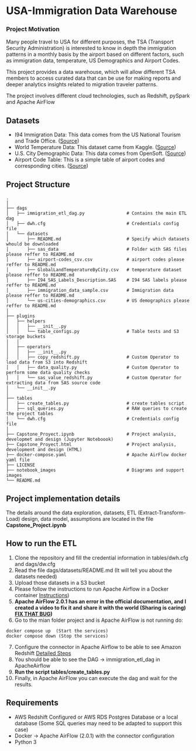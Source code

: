 # USA-Immigration Data Warehouse 

### Project Motivation
Many people travel to USA for different purposes, the TSA (Transport Security Administration)
is interested to know in depth the immigration patterns in a monthly basis by the airport based on different
factors, such as immigration data, temperature, US Demographics and Airport Codes.

This project provides a data warehouse, which will allow different TSA members to access 
curated data that can be use for making reports and deeper analytics insights 
related to migration traveler patterns.

The project involves different cloud technologies, such as Redshift, pySpark and Apache AirFlow

## Datasets 

- I94 Immigration Data: This data comes from the US National Tourism and Trade Office. ([Source](https://travel.trade.gov/research/reports/i94/historical/2016.html))
- World Temperature Data: This dataset came from Kaggle. ([Source](https://www.kaggle.com/berkeleyearth/climate-change-earth-surface-temperature-data))
- U.S. City Demographic Data: This data comes from OpenSoft. ([Source](https://public.opendatasoft.com/explore/dataset/us-cities-demographics/export/))
- Airport Code Table: This is a simple table of airport codes and corresponding cities. ([Source](https://datahub.io/core/airport-codes#data))

## Project Structure
    .
    │
    ├── dags     
    │   ├── immigration_etl_dag.py                # Contains the main ETL dag
    │   ├── dwh.cfg                               # Credentials config file
    │   └── datasets 
    │       ├── README.md                         # Specify which datasets whould be downloaded
    │       ├── sas_data                          # Folder with SAS files please reffer to README.md
    │       ├── airport-codes_csv.csv             # airport codes please reffer to README.md
    │       ├── GlobalLandTemperatureByCity.csv   # temperature dataset please reffer to README.md
    │       ├── I94_SAS_Labels_Description.SAS    # I94 SAS labels please reffer to README.md
    │       ├── immigration_data_sample.csv       # Immigration data please reffer to README.md
    │       └── us-cities-demographics.csv        # US demographics please reffer to README.md
    │   
    ├── plugins                   
    │   ├── helpers
    │   │   ├── __init__.py
    │   │   └── table_configs.py                  # Table tests and S3 storage buckets
    │   │
    │   ├── operators        
    │   │   ├── __init__.py
    │   │   ├── copy_redshift.py                  # Custom Operator to load data from S3 into Redshift
    │   │   ├── data_quality.py                   # Custom Operator to perform some data quality checks
    │   │   └── sas_value_redshift.py             # Custom Operator for extracting data from SAS source code      
    │   └── __init__.py
    │    
    ├── tables                   
    │   ├── create_tables.py                      # create tables script
    │   ├── sql_queries.py                        # RAW queries to create the project tables
    │   └── dwh.cfg                               # Credentials config file
    │
    ├── Capstone_Proyect.ipynb                    # Project analysis, developmet and design (Jupyter Noteboook)
    ├── Capstone_Proyect.html                     # Project analysis, development and design (HTML)
    ├── docker-compose.yaml                       # Apache AirFlow docker yaml file
    ├── LICENSE 
    ├── notebook_images                           # Diagrams and support images
    └── README.md                                 
    
    


## Project implementation details
The details around the data exploration, datasets, ETL (Extract-Transform-Load) design, data model, assumptions are located 
in the file **Capstone_Project.ipynb**

## How to run the ETL

1. Clone the repository and fill the credential information in tables/dwh.cfg and dags/dw.cfg
2. Read the file dags/datasets/README.md (It will tell you about the datasets needed)
3. Upload those datasets in a S3 bucket
4. Please follow the instructions to run Apache Airflow in a Docker container [Instructions](https://airflow.apache.org/docs/apache-airflow/stable/start/docker.html))
5. **Apache AirFlow 2.0.1 has an error in the official documentation, and I created a video to fix it and 
share it with the world (Sharing is caring) [FIX THAT BUG](https://youtu.be/RVKRtgDIh8A))**
6. Go to the mian folder project and is Apache AirFlow is not running do:

```
docker compose up  (Start the services)
docker compose down (Stop the services)
```
7. Configure the connector in Apache Airflow to be able to see Amazon Redshift [Detailed Steps](https://www.progress.com/tutorials/jdbc/connect-to-redshift-salesforce-and-others-from-apache-airflow)
8. You should be able to see the DAG -> immigration_etl_dag in ApacheAirflow
9. **Run the script tables/create_tables.py**
10. Finally, in Apache AirFlow you can execute the dag and wait for the results.

## Requirements

- AWS Redshift Configured or AWS RDS Postgres Database or a local database (Some SQL queries may need to be adapted to support this case) 
- Docker -> Apache AirFlow (2.0.1) with the connector configuration
- Python 3

